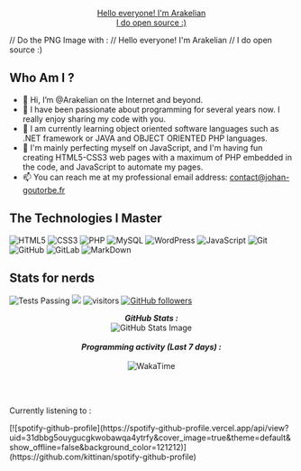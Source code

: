 <p align="center"><a href="https://github.com/JohanGoutorbe" alt="GitHub Link"> Hello everyone! I'm Arakelian<br/>I do open source :)</a></p>

  // Do the PNG Image with : 
  //  Hello everyone! I'm Arakelian
  //     I do open source :)
  
## Who Am I ?
- 👋 Hi, I’m @Arakelian on the Internet and beyond.
- 👀 I have been passionate about programming for several years now. I really enjoy sharing my code with you.
- 🌱 I am currently learning object oriented software languages such as .NET framework or JAVA and OBJECT ORIENTED PHP languages.
- 🌱 I'm mainly perfecting myself on JavaScript, and I'm having fun creating HTML5-CSS3 web pages with a maximum of PHP embedded in the code, and JavaScript to automate my pages.
- 📫 You can reach me at my professional email address: contact@johan-goutorbe.fr

## The Technologies I Master

![HTML5](https://img.shields.io/badge/-HTML5-E34F26?style=flat-square&logo=html5&logoColor=white)
![CSS3](https://img.shields.io/badge/-CSS3-1572B6?style=flat-square&logo=css3)
![PHP](https://img.shields.io/badge/-PHP-474A8A?style=flat-square&logo=php)
![MySQL](https://img.shields.io/badge/-MySQL-336791?style=flat-square&logo=mysql)
![WordPress](https://img.shields.io/badge/-WordPress-21759b?style=flat-square&logo=WordPress)
![JavaScript](https://img.shields.io/badge/-JavaScript-323330?style=flat-square&logo=javascript)
![Git](https://img.shields.io/badge/-Git-3E2C00?style=flat-square&logo=git)
![GitHub](https://img.shields.io/badge/-GitHub-181717?style=flat-square&logo=github)
![GitLab](https://img.shields.io/badge/-GitLab-FCA121?style=flat-square&logo=gitlab)
![MarkDown](https://img.shields.io/badge/markdown-black?&style=flat-square&logo=markdown)

## Stats for nerds

<img scr="https://github.com/anuraghazra/github-readme-stats/workflows/Test/badge.svg" alt="Tests Passing"> <img src="https://img.shields.io/github/repo-size/JohanGoutorbe/JohanGoutorbe"> ![visitors](https://visitor-badge.laobi.icu/badge?page_id=JohanGoutorbe.JohanGoutorbe) [![GitHub followers](https://img.shields.io/github/followers/JohanGoutorbe.svg?style=social&label=Follow)](https://github.com/JohanGoutorbe?tab=followers)
<p align="center">
  <b><em>GitHub Stats :</em></b> <br/>
    <img src="https://github-readme-streak-stats.herokuapp.com/?user=JohanGoutorbe" alt="GitHub Stats Image" /> <br/><br/>
  <b><em>Programming activity (Last 7 days) :</em></b> <br/><br/>
    <img src="https://github-readme-stats.vercel.app/api/wakatime?username=JohanGoutorbe" alt="WakaTime" />
</p>

<br/><br/>

<p>Currently listening to :</p>
[![spotify-github-profile](https://spotify-github-profile.vercel.app/api/view?uid=31dbbg5ouygucgkwobawqa4ytrfy&cover_image=true&theme=default&show_offline=false&background_color=121212)](https://github.com/kittinan/spotify-github-profile)